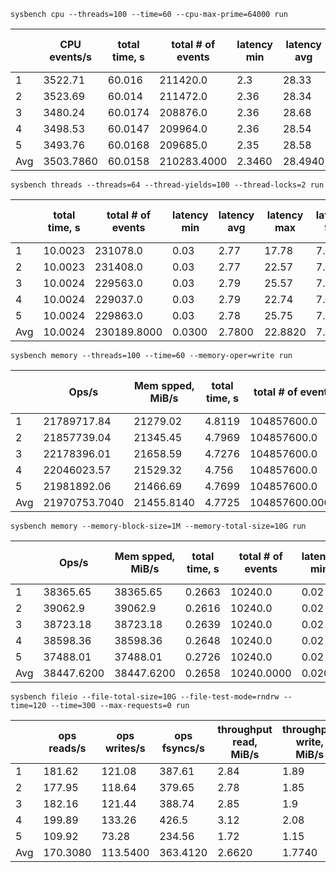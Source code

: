 `sysbench cpu --threads=100 --time=60 --cpu-max-prime=64000 run`

|     | CPU events/s | total time, s | total # of events | latency min | latency avg | latency max | latency 95p | latency sum | events avg | events stddev | exec time avg | exec time sttdev |
| --- | ------------ | ------------- | ----------------- | ----------- | ----------- | ----------- | ----------- | ----------- | ---------- | ------------- | ------------- | ---------------- |
| 1 | 3522.71 | 60.016 | 211420.0 | 2.3 | 28.33 | 184.48 | 59.99 | 5989005.83 | 2114.2 | 378.5 | 59.8901 | 0.07 |
| 2 | 3523.69 | 60.014 | 211472.0 | 2.36 | 28.34 | 200.5 | 59.99 | 5992747.9 | 2114.72 | 329.79 | 59.9275 | 0.05 |
| 3 | 3480.24 | 60.0174 | 208876.0 | 2.36 | 28.68 | 201.33 | 64.47 | 5991180.39 | 2088.76 | 458.93 | 59.9118 | 0.06 |
| 4 | 3498.53 | 60.0147 | 209964.0 | 2.36 | 28.54 | 209.2 | 59.99 | 5991716.79 | 2099.64 | 308.79 | 59.9172 | 0.06 |
| 5 | 3493.76 | 60.0168 | 209685.0 | 2.35 | 28.58 | 216.48 | 59.99 | 5993383.09 | 2096.85 | 343.46 | 59.9338 | 0.04 |
| Avg | 3503.7860 | 60.0158 | 210283.4000 | 2.3460 | 28.4940 | 202.3980 | 60.8860 | 5991606.8000 | 2102.8340 | 363.8940 | 59.9161 | 0.0560 |

`sysbench threads --threads=64 --thread-yields=100 --thread-locks=2 run`

|     | total time, s | total # of events | latency min | latency avg | latency max | latency 95p | latency sum | events avg | events stddev | exec time avg | exec time sttdev |
| --- | ------------- | ----------------- | ----------- | ----------- | ----------- | ----------- | ----------- | ---------- | ------------- | ------------- | ---------------- |
| 1 | 10.0023 | 231078.0 | 0.03 | 2.77 | 17.78 | 7.04 | 640026.29 | 3610.5938 | 57.85 | 10.0004 | 0.0 |
| 2 | 10.0023 | 231408.0 | 0.03 | 2.77 | 22.57 | 7.04 | 640026.18 | 3615.75 | 60.07 | 10.0004 | 0.0 |
| 3 | 10.0024 | 229563.0 | 0.03 | 2.79 | 25.57 | 7.04 | 640029.2 | 3586.9219 | 56.54 | 10.0005 | 0.0 |
| 4 | 10.0024 | 229037.0 | 0.03 | 2.79 | 22.74 | 7.04 | 640029.39 | 3578.7031 | 54.71 | 10.0005 | 0.0 |
| 5 | 10.0024 | 229863.0 | 0.03 | 2.78 | 25.75 | 7.04 | 640033.37 | 3591.6094 | 52.03 | 10.0005 | 0.0 |
| Avg | 10.0024 | 230189.8000 | 0.0300 | 2.7800 | 22.8820 | 7.0400 | 640028.8860 | 3596.7156 | 56.2400 | 10.0005 | 0.0000 |

`sysbench memory --threads=100 --time=60 --memory-oper=write run`

|     | Ops/s | Mem spped, MiB/s | total time, s | total # of events | latency min | latency avg | latency max | latency 95p | latency sum | events avg | events stddev | exec time avg | exec time sttdev |
| --- | ----- | ---------------- | ------------- | ----------------- | ----------- | ----------- | ----------- | ----------- | ----------- | ---------- | ------------- | ------------- | ---------------- |
| 1 | 21789717.84 | 21279.02 | 4.8119 | 104857600.0 | 0.0 | 0.0 | 147.98 | 0.0 | 355256.23 | 1048576.0 | 0.0 | 3.5526 | 0.7 |
| 2 | 21857739.04 | 21345.45 | 4.7969 | 104857600.0 | 0.0 | 0.0 | 148.01 | 0.0 | 366432.89 | 1048576.0 | 0.0 | 3.6643 | 0.54 |
| 3 | 22178396.01 | 21658.59 | 4.7276 | 104857600.0 | 0.0 | 0.0 | 203.7 | 0.0 | 353806.63 | 1048576.0 | 0.0 | 3.5381 | 0.79 |
| 4 | 22046023.57 | 21529.32 | 4.756 | 104857600.0 | 0.0 | 0.0 | 192.0 | 0.0 | 369187.57 | 1048576.0 | 0.0 | 3.6919 | 0.48 |
| 5 | 21981892.06 | 21466.69 | 4.7699 | 104857600.0 | 0.0 | 0.0 | 168.0 | 0.0 | 350500.04 | 1048576.0 | 0.0 | 3.505 | 0.64 |
| Avg | 21970753.7040 | 21455.8140 | 4.7725 | 104857600.0000 | 0.0000 | 0.0000 | 171.9380 | 0.0000 | 359036.6720 | 1048576.0000 | 0.0000 | 3.5904 | 0.6300 |

`sysbench memory --memory-block-size=1M --memory-total-size=10G run`

|     | Ops/s | Mem spped, MiB/s | total time, s | total # of events | latency min | latency avg | latency max | latency 95p | latency sum | events avg | events stddev | exec time avg | exec time sttdev |
| --- | ----- | ---------------- | ------------- | ----------------- | ----------- | ----------- | ----------- | ----------- | ----------- | ---------- | ------------- | ------------- | ---------------- |
| 1 | 38365.65 | 38365.65 | 0.2663 | 10240.0 | 0.02 | 0.03 | 0.19 | 0.03 | 264.78 | 10240.0 | 0.0 | 0.2648 | 0.0 |
| 2 | 39062.9 | 39062.9 | 0.2616 | 10240.0 | 0.02 | 0.03 | 0.13 | 0.03 | 260.08 | 10240.0 | 0.0 | 0.2601 | 0.0 |
| 3 | 38723.18 | 38723.18 | 0.2639 | 10240.0 | 0.02 | 0.03 | 0.17 | 0.03 | 262.46 | 10240.0 | 0.0 | 0.2625 | 0.0 |
| 4 | 38598.36 | 38598.36 | 0.2648 | 10240.0 | 0.02 | 0.03 | 0.19 | 0.03 | 263.31 | 10240.0 | 0.0 | 0.2633 | 0.0 |
| 5 | 37488.01 | 37488.01 | 0.2726 | 10240.0 | 0.02 | 0.03 | 0.16 | 0.03 | 270.95 | 10240.0 | 0.0 | 0.2709 | 0.0 |
| Avg | 38447.6200 | 38447.6200 | 0.2658 | 10240.0000 | 0.0200 | 0.0300 | 0.1680 | 0.0300 | 264.3160 | 10240.0000 | 0.0000 | 0.2643 | 0.0000 |

`sysbench fileio --file-total-size=10G --file-test-mode=rndrw --time=120 --time=300 --max-requests=0 run`

|     | ops reads/s | ops writes/s | ops fsyncs/s | throughput read, MiB/s | throughput write, MiB/s | total time, s | total # of events | latency min | latency avg | latency max | latency 95p | latency sum | events avg | events stddev | exec time avg | exec time sttdev |
| --- | ----------- | ------------ | ------------ | ---------------------- | ----------------------- | ------------- | ----------------- | ----------- | ----------- | ----------- | ----------- | ----------- | ---------- | ------------- | ------------- | ---------------- |
| 1 | 181.62 | 121.08 | 387.61 | 2.84 | 1.89 | 300.2949 | 207170.0 | 0.0 | 1.45 | 400.92 | 1.18 | 300167.45 | 207170.0 | 0.0 | 300.1674 | 0.0 |
| 2 | 177.95 | 118.64 | 379.65 | 2.78 | 1.85 | 300.0771 | 202797.0 | 0.0 | 1.48 | 789.44 | 1.18 | 299944.2 | 202797.0 | 0.0 | 299.9442 | 0.0 |
| 3 | 182.16 | 121.44 | 388.74 | 2.85 | 1.9 | 300.3871 | 207844.0 | 0.0 | 1.44 | 598.36 | 1.21 | 300237.79 | 207844.0 | 0.0 | 300.2378 | 0.0 |
| 4 | 199.89 | 133.26 | 426.5 | 3.12 | 2.08 | 300.165 | 227893.0 | 0.0 | 1.32 | 749.58 | 1.18 | 300001.29 | 227893.0 | 0.0 | 300.0013 | 0.0 |
| 5 | 109.92 | 73.28 | 234.56 | 1.72 | 1.15 | 300.2087 | 125289.0 | 0.0 | 2.39 | 468.82 | 5.99 | 299959.18 | 125289.0 | 0.0 | 299.9592 | 0.0 |
| Avg | 170.3080 | 113.5400 | 363.4120 | 2.6620 | 1.7740 | 300.2266 | 194198.6000 | 0.0000 | 1.6160 | 601.4240 | 2.1480 | 300061.9820 | 194198.6000 | 0.0000 | 300.0620 | 0.0000 |